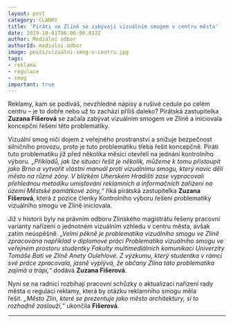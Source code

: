```yaml
---
layout: post
category: CLANKY
title: 'Piráti ve Zlíně se zabývají vizuálním smogem v centru města'
date: 2019-10-01T06:06:00.032Z
author: Mediální odbor
authorId: medialni.odbor
image: posts/vizualni-smog-v-centru.jpg
tags: 
- reklama
- regulace
- smog
important: true
---
```


Reklamy, kam se podíváš, nevzhledné nápisy a rušivé cedule po celém centru – je to dobře nebo už to zachází příliš daleko? Pirátská zastupitelka **Zuzana Fišerová** se začala zabývat vizuálním smogem ve Zlíně a iniciovala koncepční řešení této problematiky.

Vizuální smog ničí dojem z veřejného prostranství a snižuje bezpečnost silničního provozu, proto je tuto problematiku třeba řešit koncepčně. Piráti tuto problematiku již před několika měsíci otevřeli na jednání kontrolního výboru. *„Příkladů, jak lze situaci řešit je několik, můžeme k tomu přistoupit jako Brno a vytvořit vlastní manuál proti vizuálnímu smogu, který navíc dělí město na různé zóny. V blízkém Uherském Hradišti zase vypracovali přehlednou metodiku umisťování reklamních a informačních zařízení na území Městské památkové zóny,“* říká pirátská zastupitelka **Zuzana Fišerová**, která z pozice členky Kontrolního výboru řešení problematiky vizuálního smogu ve Zlíně iniciovala.

Již v historii byly na právním odboru Zlínského magistrátu řešeny pracovní varianty nařízení o jednotném vizuálním vzhledu v centru města, avšak zatím neúspěšně. *„Velmi pěkně je problematika vizuálního smogu ve Zlíně zpracována například v diplomové práci Problematika vizuálního smogu ve veřejném prostoru studentky Fakulty multimediálních komunikací Univerzity Tomáše Bati ve Zlíně Anety Oulehlové. Z výzkumu, který studentka v rámci své práce zpracovala, jasně vyplývá, že občany Zlína tato problematika zajímá a trápí,“* dodává **Zuzana Fišerová**.

Nyní se na radnici rozbíhají pracovní schůzky o aktualizaci nařízení rady města o regulaci reklamy, která by otázku reklamního smogu měla řešit. *„Město Zlín, které se prezentuje jako město architektury, si to rozhodně zaslouží,“* ukončila **Fišerová**. 

- - -
